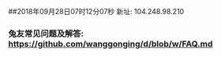##2018年09月28日07时12分07秒 新址: 104.248.98.210
### 兔友常见问题及解答: https://github.com/wanggonging/d/blob/w/FAQ.md
